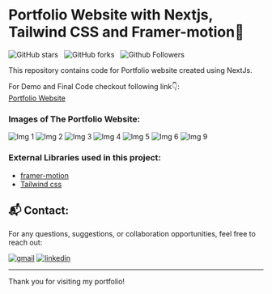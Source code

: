# Portfolio Website with Nextjs, Tailwind CSS and Framer-motion🌟

![GitHub stars](https://img.shields.io/github/stars/Aadi0729/My-Portfolio?style=social&logo=ApacheSpark&label=Stars)&nbsp;&nbsp;
![GitHub forks](https://img.shields.io/github/forks/Aadi0729/My-Portfolio?style=social&logo=KashFlow&maxAge=3600)&nbsp;&nbsp;
![Github Followers](https://img.shields.io/github/followers/Aadi0729.svg?style=social&label=Follow)&nbsp;&nbsp;<br />

This repository contains code for Portfolio website created using NextJs. <br />

For Demo and Final Code checkout following link👇: <br />
[Portfolio Website](https://aditya-pateriya-portfolio.vercel.app/) <br />

### Images of The Portfolio Website:

![Img 1](https://github.com/user-attachments/assets/a42bf6e3-2d34-42d7-889e-c7dc63ba3fcd)
![Img 2](https://github.com/user-attachments/assets/a0d842d7-6b50-46dd-a828-07922d7ea2a6)
![Img 3](https://github.com/user-attachments/assets/92e666ce-652d-4b5f-8a16-18a3442cb835)
![Img 4](https://github.com/user-attachments/assets/4e16f75e-f469-4196-98a0-386327cea7ec)
![Img 5](https://github.com/user-attachments/assets/3079a37e-f9da-4907-bf9a-fb556fe5b2fa)
![Img 6](https://github.com/user-attachments/assets/f53c390f-3419-48e4-b5a0-c5cfde4be6cc)
![Img 9](https://github.com/user-attachments/assets/dbcb4758-a840-49bb-9128-414db32f7943)


### External Libraries used in this project:

- [framer-motion](https://www.framer.com/motion/) <br />
- [Tailwind css](https://tailwindcss.com/) <br />

## 📬 Contact:

For any questions, suggestions, or collaboration opportunities, feel free to reach out:

[![gmail](https://img.shields.io/badge/Gmail-D14836?style=for-the-badge&logo=gmail&logoColor=white)](mailto:adityapateriya7986@gmail.com)
[![linkedin](https://img.shields.io/badge/linkedin-0A66C2?style=for-the-badge&logo=linkedin&logoColor=white)](https://www.linkedin.com/in/aditya-pateriya7781/)

---

Thank you for visiting my portfolio!
